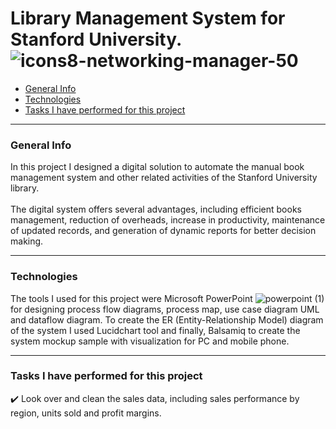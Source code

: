 # Library Management System for Stanford University. ![icons8-networking-manager-50](https://github.com/KaroLili1/myBAPortfolio.com/assets/155495785/8e055e78-51e2-42f4-9037-70ccd4fcbd6f)

- [General Info](https://github.com/KaroLili1/myBAPortfolio.com/tree/main/BA_Projects#general-info)
- [Technologies](https://github.com/KaroLili1/myBAPortfolio.com/tree/main/BA_Projects#technologies)
- [Tasks I have performed for this project](https://github.com/KaroLili1/myBAPortfolio.com/blob/main/BA_Projects/README.md#tasks-i-have-performed-for-this-project)
- - -


### General Info

In this project I designed a digital solution to automate the manual book management system and other related activities of the Stanford University library.<br />
<br />
The digital system offers several advantages, including efficient books management, reduction of overheads, increase in productivity, maintenance of updated records, and generation of dynamic reports for better decision making.
- - -

### Technologies

The tools I used for this project were Microsoft PowerPoint ![powerpoint (1)](https://github.com/KaroLili1/myBAPortfolio.com/assets/155495785/2c6940a0-2de9-46cb-b367-059cdee56b75) for designing process flow diagrams, process map, use case diagram UML and dataflow diagram.  To create the ER (Entity-Relationship Model) diagram of the system I used Lucidchart tool and  finally, Balsamiq  to create the system mockup sample with visualization for PC and mobile phone.
- - -

### **Tasks I have performed for this project**
✔️ Look over and clean the sales data, including sales performance by region, units sold and profit margins.<br />
